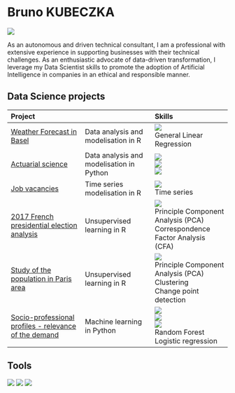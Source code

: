# Bruno KUBECZKA
<a href="https://linkedin.com"><img src="https://img.shields.io/badge/-LinkedIn-0072b1?&style=for-the-badge&logo=linkedin&logoColor=white" /></a>

As an autonomous and driven technical consultant, I am a professional with extensive experience in supporting businesses with their technical challenges. As an enthusiastic advocate of data-driven transformation, I leverage my Data Scientist skills to promote the adoption of Artificial Intelligence in companies in an ethical and responsible manner.

<!--

## Objective

[Provide Objective - Remove this afterwards]]

My journey in computer science has led me to develop a passion for cybersecurity, and I am now eager to transition into this field, specifically aiming to join a Security Operations Center (SOC) as a Tier 1 Analyst.
-->

## Data Science projects

| Project |          | Skills |
|:----------------------------------------------|:---------------------------|:---|
| <a href="https://github.com/bkubeczka/emsbd6-projet-mlg">Weather Forecast in Basel</a> | Data analysis and modelisation in R | <img src="https://img.shields.io/badge/-R-496db5?&style=for-the-badge&logo=R&logoColor=white" /></br>General Linear Regression |
| <a href="https://github.com/bkubeczka/actuariat">Actuarial science</a> | Data analysis and modelisation in Python | <img src="https://img.shields.io/badge/-Python-2d415c?&style=for-the-badge&logo=python&logoColor=white" /></br><img src="https://img.shields.io/badge/-Pandas-EF3B2D?&style=for-the-badge&logo=Pandas&logoColor=white" /></br><img src="https://img.shields.io/badge/-Scikit_Learn-de9c4e?&style=for-the-badge&logo=scikitlearn&logoColor=white" /> |
| <a href="https://github.com/bkubeczka/time_series_job_vacancies">Job vacancies</a> | Time series modelisation in R | <img src="https://img.shields.io/badge/-R-496db5?&style=for-the-badge&logo=R&logoColor=white" /></br> Time series |
| <a href="https://github.com/bkubeczka/2017_french_presidential_election">2017 French presidential election analysis</a> | Unsupervised learning in R | <img src="https://img.shields.io/badge/-R-496db5?&style=for-the-badge&logo=R&logoColor=white" /></br>Principle Component Analysis (PCA)</br>Correspondence Factor Analysis (CFA) |
| <a href="https://github.com/bkubeczka/population_in_paris_area">Study of the population in Paris area</a> | Unsupervised learning in R | <img src="https://img.shields.io/badge/-R-496db5?&style=for-the-badge&logo=R&logoColor=white" /></br>Principle Component Analysis (PCA)</br>Clustering</br>Change point detection |
| <a href="https://github.com/bkubeczka/ml_classification_G_vs_B">Socio-professional profiles - relevance of the demand</a> | Machine learning in Python | <img src="https://img.shields.io/badge/-Python-2d415c?&style=for-the-badge&logo=python&logoColor=white" /></br><img src="https://img.shields.io/badge/-Pandas-EF3B2D?&style=for-the-badge&logo=Pandas&logoColor=white" /></br><img src="https://img.shields.io/badge/-Scikit_Learn-de9c4e?&style=for-the-badge&logo=scikitlearn&logoColor=white" /></br>Random Forest</br>Logistic regression |

<!--

| Machine Learning | <a href="https://">project A</a> |
| LLM - RAG | <a href="https://">Project B</a>|
| Unsupervised Learning         | <a href="https://">Project C</a>|

-->

## Tools

<div>
    <img src="https://img.shields.io/badge/-GitHub-00A4EF?&style=for-the-badge&logo=github&logoColor=white" />
    <img src="https://img.shields.io/badge/-VSCode-4B275F?&style=for-the-badge&logo=vscode&logoColor=white" />
    <img src="https://img.shields.io/badge/-Kaggle-0078D4?&style=for-the-badge&logo=kaggle&logoColor=white" />
</div>

<!--

### SIEM
<div>
    <img src="https://img.shields.io/badge/-Microsoft_Sentinel-0078D4?&style=for-the-badge&logo=Microsoft&logoColor=white" />
    
    <img src="https://img.shields.io/badge/-Splunk-000000?&style=for-the-badge&logo=Splunk&logoColor=white" />
    <img src="https://img.shields.io/badge/-Elastic-005571?&style=for-the-badge&logo=Elastic&logoColor=white" />
</div>

-->

<!--

## Certifications
[Provide certifications that you have obtained. Use ChatGPT to help create the link - Remove this afterwards]]
<div>
<img src="https://img.shields.io/badge/-Security%2B-FF0000?&style=for-the-badge&logo=CompTIA&logoColor=white" />
<img src="https://img.shields.io/badge/-Network%2B-007ACC?&style=for-the-badge&logo=CompTIA&logoColor=white" />
<img src="https://img.shields.io/badge/-A%2B-4D4D4D?&style=for-the-badge&logo=CompTIA&logoColor=white" />
<img src="https://img.shields.io/badge/-CDSA-006400?&style=for-the-badge&logoColor=white" />
<img src="https://img.shields.io/badge/-CCD-000080?&style=for-the-badge&logoColor=white" />
</div>

## Projects
- Detection Lab
- SOC Automation Project

-->
<!--
**bkubeczka/bkubeczka** is a ✨ _special_ ✨ repository because its `README.md` (this file) appears on your GitHub profile.

Here are some ideas to get you started:

- 🔭 I’m currently working on ...
- 🌱 I’m currently learning ...
- 👯 I’m looking to collaborate on ...
- 🤔 I’m looking for help with ...
- 💬 Ask me about ...
- 📫 How to reach me: ...
- 😄 Pronouns: ...
- ⚡ Fun fact: ...
-->
